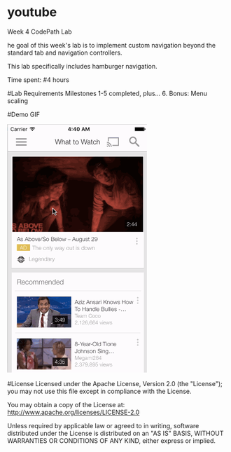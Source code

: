 # youtube

Week 4 CodePath Lab

he goal of this week's lab is to implement custom navigation beyond the standard tab and navigation controllers. 

This lab specifically includes hamburger navigation.

Time spent: #4 hours

#Lab Requirements
Milestones 1-5 completed, plus...
6. Bonus: Menu scaling

#Demo GIF

<img src='LabWalkthrough.gif' title='Lab Walkthrough' width='' alt='Walkthrough of the YouTube Lab.'/>

#License
Licensed under the Apache License, Version 2.0 (the "License"); you may not use this file except in compliance with the License.

You may obtain a copy of the License at: http://www.apache.org/licenses/LICENSE-2.0

Unless required by applicable law or agreed to in writing, software distributed under the License is distributed on an "AS IS" BASIS, WITHOUT WARRANTIES OR CONDITIONS OF ANY KIND, either express or implied.
